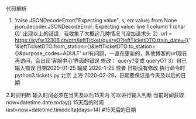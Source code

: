 
代码解析
1. ’raise JSONDecodeError("Expecting value", s, err.value) from None
json.decoder.JSONDecodeError: Expecting value: line 1 column 1 (char 0)'
出现以上的错误，我收集了大概这几种情况
1)没加请求头
2）url = https://kyfw.12306.cn/otn/leftTicket/queryO?leftTicketDTO.train_date={}' \
          '&leftTicketDTO.from_station={}&leftTicketDTO.to_station={}&purpose_codes=ADULT'
url有问题，一直在更新的，其他博客的url现在再访问，会出现‘客服中心’界面的错误
修改： query?变成 queryO?
3）自己输入错误 日期2020-01-25 输成 2020-1-25
  或者 日期没有修改  执行命令时 python3 tickets.py 北京 上海 2020-02-28，日期要保证是今天及以后的日期 

2.时间判断
输入时间必须在当天及以后15天内
可以进行输入判断
当前时间获取 now=datetime.date.today()
15天后的时间 last=now+datetime.timedelta(days=14)  #15天后的日期

